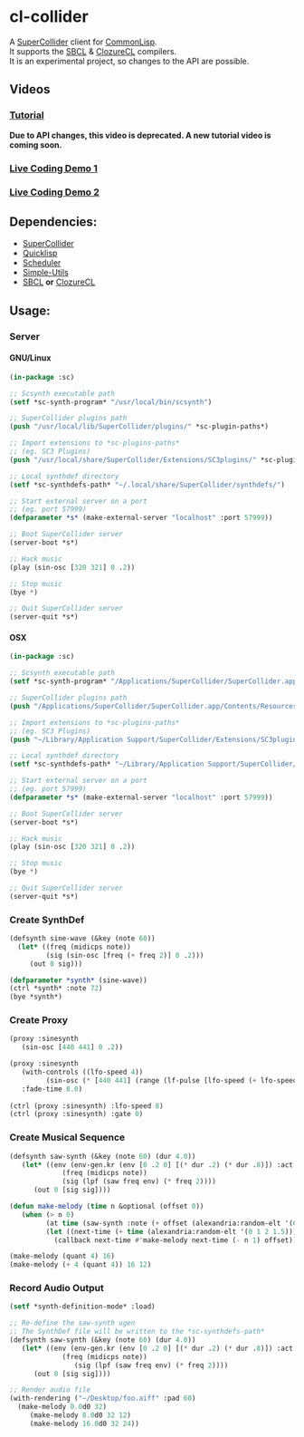 # cl-collider
A <a href="http://supercollider.github.io/">SuperCollider</a> client for <a href="https://www.common-lisp.net/">CommonLisp</a>.  
It supports the <a href="http://sbcl.org/">SBCL</a> & <a href="http://ccl.clozure.com/">ClozureCL</a> compilers.  
It is an experimental project, so changes to the API are possible.
## Videos
### <a href="https://www.youtube.com/watch?v=JivNMDUqNQ">Tutorial</a>   
**Due to API changes, this video is deprecated. A new tutorial video is coming soon.**

### <a href="https://www.youtube.com/watch?v=xzTH_ZqaFKI">Live Coding Demo 1</a> 

### <a href="https://www.youtube.com/watch?v=pZyuHjztARY">Live Coding Demo 2</a>

## Dependencies:
- [SuperCollider](http://supercollider.github.io)
- [Quicklisp](https://www.quicklisp.org/beta/)
- [Scheduler](https://github.com/byulparan/scheduler)
- [Simple-Utils](https://github.com/byulparan/Simple-Utils)
- [SBCL](http://www.sbcl.org) **or** [ClozureCL](http://ccl.clozure.com/)

## Usage:
### Server
#### GNU/Linux
```cl
(in-package :sc)

;; Scsynth executable path
(setf *sc-synth-program* "/usr/local/bin/scsynth")

;; SuperCollider plugins path
(push "/usr/local/lib/SuperCollider/plugins/" *sc-plugin-paths*)

;; Import extensions to *sc-plugins-paths*
;; (eg. SC3 Plugins)
(push "/usr/local/share/SuperCollider/Extensions/SC3plugins/" *sc-plugin-paths*) 

;; Local synthdef directory
(setf *sc-synthdefs-path* "~/.local/share/SuperCollider/synthdefs/")

;; Start external server on a port
;; (eg. port 57999)
(defparameter *s* (make-external-server "localhost" :port 57999))

;; Boot SuperCollider server
(server-boot *s*)

;; Hack music
(play (sin-osc [320 321] 0 .2))

;; Stop music
(bye *)

;; Quit SuperCollider server
(server-quit *s*)
```
#### OSX
```cl
(in-package :sc)

;; Scsynth executable path
(setf *sc-synth-program* "/Applications/SuperCollider/SuperCollider.app/Contents/Resources/scsynth")

;; SuperCollider plugins path
(push "/Applications/SuperCollider/SuperCollider.app/Contents/Resources/plugins/" *sc-plugin-paths*)

;; Import extensions to *sc-plugins-paths*
;; (eg. SC3 Plugins)
(push "~/Library/Application Support/SuperCollider/Extensions/SC3plugins/" *sc-plugin-paths*)

;; Local synthdef directory
(setf *sc-synthdefs-path* "~/Library/Application Support/SuperCollider/synthdefs/")

;; Start external server on a port
;; (eg. port 57999)
(defparameter *s* (make-external-server "localhost" :port 57999))

;; Boot SuperCollider server
(server-boot *s*)

;; Hack music
(play (sin-osc [320 321] 0 .2))

;; Stop music
(bye *)

;; Quit SuperCollider server
(server-quit *s*)
```

### Create SynthDef
```cl
(defsynth sine-wave (&key (note 60))
  (let* ((freq (midicps note))
         (sig (sin-osc [freq (+ freq 2)] 0 .2)))
     (out 0 sig)))

(defparameter *synth* (sine-wave))
(ctrl *synth* :note 72)
(bye *synth*)
```

### Create Proxy
```cl
(proxy :sinesynth
   (sin-osc [440 441] 0 .2))

(proxy :sinesynth
   (with-controls ((lfo-speed 4))
         (sin-osc (* [440 441] (range (lf-pulse [lfo-speed (+ lfo-speed .2)]) 0 1)) 0 .2))
   :fade-time 8.0)
   
(ctrl (proxy :sinesynth) :lfo-speed 8)
(ctrl (proxy :sinesynth) :gate 0)
```
### Create Musical Sequence
```cl
(defsynth saw-synth (&key (note 60) (dur 4.0))
   (let* ((env (env-gen.kr (env [0 .2 0] [(* dur .2) (* dur .8)]) :act :free))
             (freq (midicps note))
    		 (sig (lpf (saw freq env) (* freq 2))))
	  (out 0 [sig sig])))

(defun make-melody (time n &optional (offset 0))
   (when (> n 0)
         (at time (saw-synth :note (+ offset (alexandria:random-elt '(62 65 69 72)))))
         (let ((next-time (+ time (alexandria:random-elt '(0 1 2 1.5)))))
           (callback next-time #'make-melody next-time (- n 1) offset))))

(make-melody (quant 4) 16)
(make-melody (+ 4 (quant 4)) 16 12)
```
### Record Audio Output
```cl
(setf *synth-definition-mode* :load)

;; Re-define the saw-synth ugen
;; The SynthDef file will be written to the *sc-synthdefs-path*
(defsynth saw-synth (&key (note 60) (dur 4.0))
   (let* ((env (env-gen.kr (env [0 .2 0] [(* dur .2) (* dur .8)]) :act :free))
             (freq (midicps note))
                (sig (lpf (saw freq env) (* freq 2))))
	  (out 0 [sig sig])))

;; Render audio file
(with-rendering ("~/Desktop/foo.aiff" :pad 60)
  (make-melody 0.0d0 32)
     (make-melody 8.0d0 32 12)
     (make-melody 16.0d0 32 24))
```
